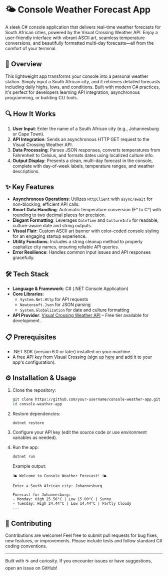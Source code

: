 # 🌤️ Console Weather Forecast App

A sleek C# console application that delivers real-time weather forecasts for South African cities, powered by the Visual Crossing Weather API. Enjoy a user-friendly interface with vibrant ASCII art, seamless temperature conversions, and beautifully formatted multi-day forecasts—all from the comfort of your terminal.

## 🚀 Overview

This lightweight app transforms your console into a personal weather station. Simply input a South African city, and it retrieves detailed forecasts including daily highs, lows, and conditions. Built with modern C# practices, it's perfect for developers learning API integration, asynchronous programming, or building CLI tools.

## 🔍 How It Works

1. **User Input**: Enter the name of a South African city (e.g., Johannesburg or Cape Town).
2. **API Integration**: Sends an asynchronous HTTP GET request to the Visual Crossing Weather API.
3. **Data Processing**: Parses JSON responses, converts temperatures from Fahrenheit to Celsius, and formats dates using localized culture info.
4. **Output Display**: Presents a clean, multi-day forecast in the console, complete with day-of-week labels, temperature ranges, and weather descriptions.

## ✨ Key Features

- **Asynchronous Operations**: Utilizes `HttpClient` with `async/await` for non-blocking, efficient API calls.
- **Smart Data Handling**: Automatic temperature conversion (F° to C°) with rounding to two decimal places for precision.
- **Elegant Formatting**: Leverages `DateTime` and `CultureInfo` for readable, culture-aware date and string outputs.
- **Visual Flair**: Custom ASCII art banner with color-coded console styling for an engaging startup experience.
- **Utility Functions**: Includes a string cleanup method to properly capitalize city names, ensuring reliable API queries.
- **Error Resilience**: Handles common input issues and API responses gracefully.

## 🛠️ Tech Stack

- **Language & Framework**: C# (.NET Console Application)
- **Core Libraries**:
  - `System.Net.Http` for API requests
  - `Newtonsoft.Json` for JSON parsing
  - `System.Globalization` for date and culture formatting
- **API Provider**: [Visual Crossing Weather API](https://www.visualcrossing.com) – Free tier available for development.

## 📋 Prerequisites

- .NET SDK (version 6.0 or later) installed on your machine.
- A free API key from Visual Crossing (sign up [here](https://www.visualcrossing.com/weather-api) and add it to your app's configuration).

## ⚙️ Installation & Usage

1. Clone the repository:
   ```bash
   git clone https://github.com/your-username/console-weather-app.git
   cd console-weather-app
   ```

2. Restore dependencies:
   ```bash
   dotnet restore
   ```

3. Configure your API key (edit the source code or use environment variables as needed).

4. Run the app:
   ```bash
   dotnet run
   ```

   Example output:
   ```
   🌤️ Welcome to Console Weather Forecast! 🌤️

   Enter a South African city: Johannesburg

   Forecast for Johannesburg:
   - Monday: High 25.56°C | Low 15.00°C | Sunny
   - Tuesday: High 24.44°C | Low 14.44°C | Partly Cloudy
   ...
   ```

## 🤝 Contributing

Contributions are welcome! Feel free to submit pull requests for bug fixes, new features, or improvements. Please include tests and follow standard C# coding conventions.

---

Built with ☕ and curiosity. If you encounter issues or have suggestions, open an issue on GitHub!
